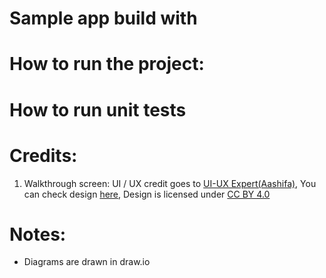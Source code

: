 # Sample app build with 


# How to run the project:


# How to run unit tests


# Credits:

1. Walkthrough screen: UI / UX credit goes to [UI-UX Expert(Aashifa)](https://www.figma.com/@uiux_expert), You can check design [here](https://www.figma.com/community/file/1264098337558102933/ecommerce-app-ui-kit-case-study-ecommerce-mobile-app-ui-kit), Design is licensed under [CC BY 4.0](https://creativecommons.org/licenses/by/4.0/)


# Notes:

- Diagrams are drawn in draw.io

